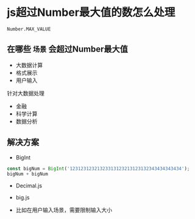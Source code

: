 # js超过Number最大值的数怎么处理

`Number.MAX_VALUE`

## 在哪些 `场景` 会超过Number最大值

- 大数据计算
- 格式展示
- 用户输入

针对大数据处理

- 金融
- 科学计算
- 数据分析

## 解决方案

- BigInt

```js
const bigNum = BigInt('12312312321323313123213123132343434343434');
bigNum + bigNum
```

- Decimal.js

- big.js

- 比如在用户输入场景，需要限制输入大小
